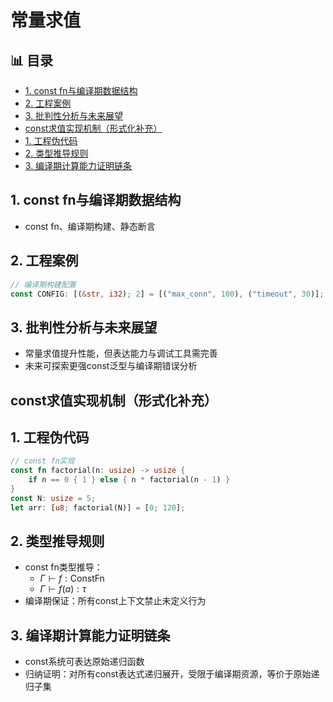 ﻿# 常量求值


## 📊 目录

- [1. const fn与编译期数据结构](#1-const-fn与编译期数据结构)
- [2. 工程案例](#2-工程案例)
- [3. 批判性分析与未来展望](#3-批判性分析与未来展望)
- [const求值实现机制（形式化补充）](#const求值实现机制形式化补充)
- [1. 工程伪代码](#1-工程伪代码)
- [2. 类型推导规则](#2-类型推导规则)
- [3. 编译期计算能力证明链条](#3-编译期计算能力证明链条)


## 1. const fn与编译期数据结构

- const fn、编译期构建、静态断言

## 2. 工程案例

```rust
// 编译期构建配置
const CONFIG: [(&str, i32); 2] = [("max_conn", 100), ("timeout", 30)];
```

## 3. 批判性分析与未来展望

- 常量求值提升性能，但表达能力与调试工具需完善
- 未来可探索更强const泛型与编译期错误分析

## const求值实现机制（形式化补充）

## 1. 工程伪代码

```rust
// const fn实现
const fn factorial(n: usize) -> usize {
    if n == 0 { 1 } else { n * factorial(n - 1) }
}
const N: usize = 5;
let arr: [u8; factorial(N)] = [0; 120];
```

## 2. 类型推导规则

- const fn类型推导：
  - $\Gamma \vdash f: \text{ConstFn}$
  - $\Gamma \vdash f(a): \tau$
- 编译期保证：所有const上下文禁止未定义行为

## 3. 编译期计算能力证明链条

- const系统可表达原始递归函数
- 归纳证明：对所有const表达式递归展开，受限于编译期资源，等价于原始递归子集
